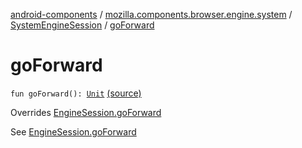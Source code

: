 [android-components](../../index.md) / [mozilla.components.browser.engine.system](../index.md) / [SystemEngineSession](index.md) / [goForward](./go-forward.md)

# goForward

`fun goForward(): `[`Unit`](https://kotlinlang.org/api/latest/jvm/stdlib/kotlin/-unit/index.html) [(source)](https://github.com/mozilla-mobile/android-components/blob/master/components/browser/engine-system/src/main/java/mozilla/components/browser/engine/system/SystemEngineSession.kt#L112)

Overrides [EngineSession.goForward](../../mozilla.components.concept.engine/-engine-session/go-forward.md)

See [EngineSession.goForward](../../mozilla.components.concept.engine/-engine-session/go-forward.md)

